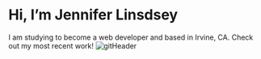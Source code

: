 
# Hi, I’m Jennifer Linsdsey

I am studying to become a web developer and based in Irvine, CA. Check out my most recent work!
![gitHeader](https://user-images.githubusercontent.com/12735296/128567503-57b58038-2dd6-4187-a931-788913331464.png)

<!---
JJLindsey/JJLindsey is a ✨ special ✨ repository because its `README.md` (this file) appears on your GitHub profile.
You can click the Preview link to take a look at your changes.
--->
